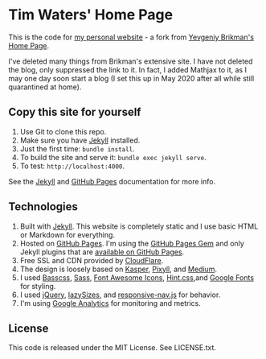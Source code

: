 # Tim Waters' Home Page

This is the code for [my personal website](https://trwaters.github.io) - a fork from [Yevgeniy Brikman's Home Page](httpsL//www.ybrikman.com).

I've deleted many things from Brikman's extensive site.  I have not deleted the blog, only suppressed the link to it.  In fact, I added Mathjax to it, as I may one day soon start a blog (I set this up in May 2020 after all while still quarantined at home). 

## Copy this site for yourself

1. Use Git to clone this repo.
1. Make sure you have [Jekyll](http://jekyllrb.com/docs/installation/) installed.
1. Just the first time: `bundle install`.
1. To build the site and serve it: `bundle exec jekyll serve`.
1. To test: `http://localhost:4000`.

See the [Jekyll](http://jekyllrb.com/) and [GitHub Pages](https://pages.github.com/)
documentation for more info.

## Technologies

1. Built with [Jekyll](http://jekyllrb.com/). This website is completely static
   and I use basic HTML or Markdown for everything.
1. Hosted on [GitHub Pages](https://pages.github.com/). I'm using the
   [GitHub Pages Gem](https://help.github.com/articles/using-jekyll-with-pages/)
   and only Jekyll plugins that are
   [available on GitHub Pages](https://help.github.com/articles/repository-metadata-on-github-pages/).
1. Free SSL and CDN provided by [CloudFlare](https://www.cloudflare.com/).    
1. The design is loosely based on [Kasper](https://github.com/rosario/kasper),
   [Pixyll](http://pixyll.com/), and [Medium](https://medium.com/).
1. I used [Basscss](http://www.basscss.com/), [Sass](http://sass-lang.com/),
   [Font Awesome Icons](http://fortawesome.github.io/Font-Awesome/icons/),
   [Hint.css](http://kushagragour.in/lab/hint/),and
   [Google Fonts](https://www.google.com/fonts) for styling.
1. I used [jQuery](https://jquery.com/), [lazySizes](http://afarkas.github.io/lazysizes/),
   and [responsive-nav.js](http://responsive-nav.com/) for behavior.
1. I'm using [Google Analytics](http://www.google.com/analytics/) for monitoring and
   metrics.




## License

This code is released under the MIT License. See LICENSE.txt.
